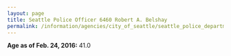 ```yaml
---
layout: page
title: Seattle Police Officer 6460 Robert A. Belshay
permalink: /information/agencies/city_of_seattle/seattle_police_department/copbook/6460/
---
```


**Age as of Feb. 24, 2016:** 41.0
